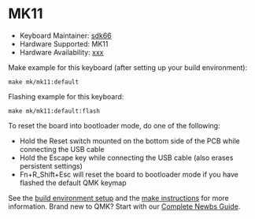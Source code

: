 # MK11

* Keyboard Maintainer: [sdk66](https://github.com/sdk66)
* Hardware Supported: MK11
* Hardware Availability: [xxx](http://www.xxx.com)

Make example for this keyboard (after setting up your build environment):

    make mk/mk11:default
        
Flashing example for this keyboard:

    make mk/mk11:default:flash

To reset the board into bootloader mode, do one of the following:

* Hold the Reset switch mounted on the bottom side of the PCB while connecting the USB cable
* Hold the Escape key while connecting the USB cable (also erases persistent settings)
* Fn+R_Shift+Esc will reset the board to bootloader mode if you have flashed the default QMK keymap

See the [build environment setup](https://docs.qmk.fm/#/getting_started_build_tools) and the [make instructions](https://docs.qmk.fm/#/getting_started_make_guide) for more information. Brand new to QMK? Start with our [Complete Newbs Guide](https://docs.qmk.fm/#/newbs).

